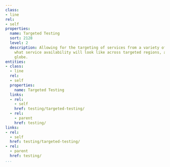 ```yaml
---
class:
- line
rel:
- self
properties:
  name: Targeted Testing
  sort: 2128
  level: 2
  description: Allowing for the targeting of services from a variety of regions, demonstrating
    what service availability will look like across targeted regions, and around the
    globe.
entities:
- class:
  - line
  rel:
  - self
  properties:
    name: Targeted Testing
  links:
  - rel:
    - self
    href: testing/targeted-testing/
  - rel:
    - parent
    href: testing/
links:
- rel:
  - self
  href: testing/targeted-testing/
- rel:
  - parent
  href: testing/
...
```

